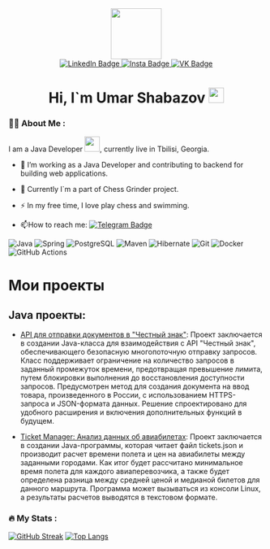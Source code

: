 <div id="header" align="center">
  <img src="https://i.giphy.com/media/v1.Y2lkPTc5MGI3NjExanh0Z3k2NXk4dXF4NTNvcG5mbTQ2ZnNjM3p6dHM2Z2Q5ZHA2ODNoYSZlcD12MV9pbnRlcm5hbF9naWZfYnlfaWQmY3Q9Zw/RbDKaczqWovIugyJmW/giphy.gif" width="100"/>
</div>
<div id="badges" align="center">
  <a href="https://www.linkedin.com/in/umarshabazov/">
    <img src="https://img.shields.io/badge/LinkedIn-blue?style=for-the-badge&logo=linkedin&logoColor=white" alt="LinkedIn Badge"/>
  </a>
  <a href="https://instagram.com/akad095">
  <img src="https://img.shields.io/badge/Insta-yellow?style=for-the-badge&logo=instagram&logoColor=white" alt="Insta Badge"/>
  </a>
  <a href="https://vk.com/akadssuccessor">
  <img src="https://img.shields.io/badge/VK-blue?style=for-the-badge&logo=vk&logoColor=white" alt="VK Badge"/>
  </a>
</div>
</div>
<div id="greetings" align="center">
  <img src="https://komarev.com/ghpvc/?username=UmarShabazov&style=flat-square&color=blue" alt=""/> 
  <h1>
  Hi, I`m Umar Shabazov
  <img src="https://media.giphy.com/media/hvRJCLFzcasrR4ia7z/giphy.gif" width="30px"/>
</h1>
</div>


### :man_technologist: About Me :

I am a Java Developer <img src="https://media.giphy.com/media/WUlplcMpOCEmTGBtBW/giphy.gif" width="30">, currently live in Tbilisi, Georgia.

- :telescope: I’m working as a Java Developer and contributing to backend for building web applications.

- :seedling: Currently I`m a part of Chess Grinder project.

- :zap: In my free time, I love play chess and swimming.

- :mailbox:How to reach me: [![Telegram Badge](https://img.shields.io/badge/UmarShabazov-blue?style=flat&logo=Telegram&logoColor=white)](t.me/rokkurokku)

![Java](https://img.shields.io/badge/java-F7DF1E?style=for-the-badge&logo=java&logoColor=black)
![Spring](https://img.shields.io/badge/Spring-316192?style=for-the-badge&logo=Spring&logoColor=white)
![PostgreSQL](https://img.shields.io/badge/PostgreSQL-6DA55F?style=for-the-badge&logo=PostgreSQL.js&logoColor=white)
![Maven](https://img.shields.io/badge/maven-%2320232a.svg?style=for-the-badge&logo=maven&logoColor=%2361DAFB)
![Hibernate](https://img.shields.io/badge/hibernate-%23593d88.svg?style=for-the-badge&logo=hibernate&logoColor=white)
![Git](https://img.shields.io/badge/Git-blue?style=for-the-badge&logo=git&logoColor=white)
![Docker](https://img.shields.io/badge/Docker-316192?style=for-the-badge&logo=docker&logoColor=white)
![GitHub Actions](https://img.shields.io/badge/github%20actions-%232671E5.svg?style=for-the-badge&logo=githubactions&logoColor=white)

# Мои проекты

## Java проекты:
- [API для отправки документов в "Честный знак"](https://github.com/https://github.com/UmarShabazov/CrptApi): Проект заключается в создании Java-класса для взаимодействия с API "Честный знак", обеспечивающего безопасную многопоточную отправку запросов. Класс поддерживает ограничение на количество запросов в заданный промежуток времени, предотвращая превышение лимита, путем блокировки выполнения до восстановления доступности запросов. Предусмотрен метод для создания документа на ввод товара, произведенного в России, с использованием HTTPS-запроса и JSON-формата данных. Решение спроектировано для удобного расширения и включения дополнительных функций в будущем.

- [Ticket Manager: Анализ данных об авиабилетах](https://github.com/UmarShabazov/TicketManager): Проект заключается в создании Java-программы, которая читает файл tickets.json и производит расчет времени полета и цен на авиабилеты между заданными городами. Как итог будет рассчитано минимальное время полета для каждого авиаперевозчика, а также будет определена разница между средней ценой и медианой билетов для данного маршрута. Программа может вызываться из консоли Linux, а результаты расчетов выводятся в текстовом формате.


### :fire: My Stats :

[![GitHub Streak](http://github-readme-streak-stats.herokuapp.com?user=UmarShabazov&hide_border=true)](https://git.io/streak-stats)
[![Top Langs](https://github-readme-stats.vercel.app/api/top-langs/?username=UmarShabazov)](https://github.com/anuraghazra/github-readme-stats)
